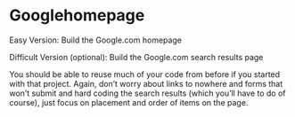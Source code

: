# Googlehomepage

Easy Version: Build the Google.com homepage

Difficult Version (optional): Build the Google.com search results page

You should be able to reuse much of your code from before if you started with that project. Again, don’t worry about links to nowhere and forms that won’t submit and hard coding the search results (which you’ll have to do of course), just focus on placement and order of items on the page.

